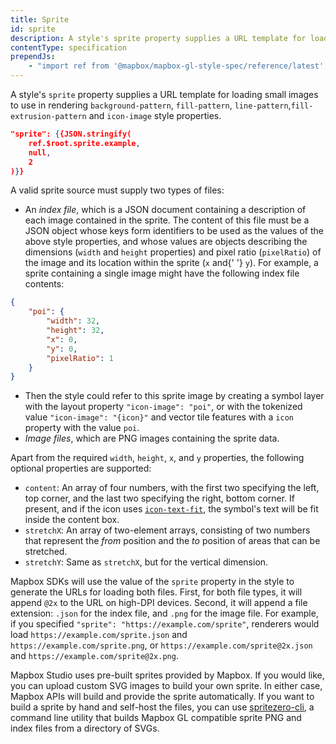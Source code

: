 ```yaml
---
title: Sprite
id: sprite
description: A style's sprite property supplies a URL template for loading small images to use in rendering background-pattern, fill-pattern, line-pattern,fill-extrusion-pattern and icon-image style properties.
contentType: specification
prependJs:
    - "import ref from '@mapbox/mapbox-gl-style-spec/reference/latest';"
---
```


A style's `sprite` property supplies a URL template for loading small images to use in rendering `background-pattern`, `fill-pattern`, `line-pattern`,`fill-extrusion-pattern` and `icon-image` style properties.

```json
"sprite": {{JSON.stringify(
    ref.$root.sprite.example,
    null,
    2
)}}
```

A valid sprite source must supply two types of files:

- An _index file_, which is a JSON document containing a description of each image contained in the sprite. The content of this file must be a JSON object whose keys form identifiers to be used as the values of the above style properties, and whose values are objects describing the dimensions (`width` and `height` properties) and pixel ratio (`pixelRatio`) of the image and its location within the sprite (`x` and{' '} `y`). For example, a sprite containing a single image might have the following index file contents:

```json
{
    "poi": {
        "width": 32,
        "height": 32,
        "x": 0,
        "y": 0,
        "pixelRatio": 1
    }
}
```

- Then the style could refer to this sprite image by creating a symbol layer with the layout property `"icon-image": "poi"`, or with the tokenized value  `"icon-image": "{icon}"` and vector tile features with a `icon` property with the value `poi`.
- _Image files_, which are PNG images containing the sprite data.

Apart from the required `width`, `height`, `x`, and `y` properties, the following optional properties are supported:
<!-- copyeditor ignore retext-passive -->
- `content`: An array of four numbers, with the first two specifying the left, top corner, and the last two specifying the right, bottom corner. If present, and if the icon uses [`icon-text-fit`](/mapbox-gl-js/style-spec/layers/#layout-symbol-icon-text-fit), the symbol's text will be fit inside the content box.
- `stretchX`: An array of two-element arrays, consisting of two numbers that represent the _from_ position and the _to_ position of areas that can be stretched.
- `stretchY`: Same as `stretchX`, but for the vertical dimension.

Mapbox SDKs will use the value of the `sprite` property in the style to generate the URLs for loading both files. First, for both file types, it will append `@2x` to the URL on high-DPI devices. Second, it will append a file extension: `.json` for the index file, and `.png` for the image file. For example, if you specified `"sprite": "https://example.com/sprite"`, renderers would load `https://example.com/sprite.json` and `https://example.com/sprite.png`, or `https://example.com/sprite@2x.json` and `https://example.com/sprite@2x.png`.

Mapbox Studio uses pre-built sprites provided by Mapbox. If you would like, you can upload custom SVG images to build your own sprite. In either case, Mapbox APIs will build and provide the sprite automatically. If you want to build a sprite by hand and self-host the files, you can use [spritezero-cli](https://github.com/mapbox/spritezero-cli), a command line utility that builds Mapbox GL compatible sprite PNG and index files from a directory of SVGs.

